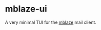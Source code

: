 # mblaze-ui

A very minimal TUI for the [mblaze](https://github.com/leahneukirchen/mblaze) mail client.
